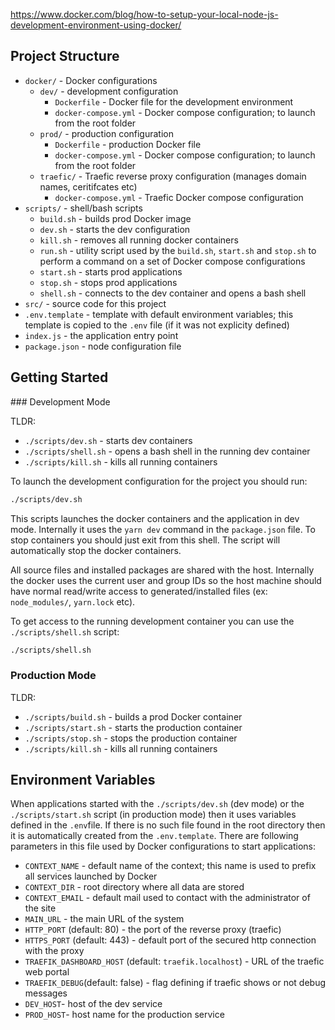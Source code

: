 https://www.docker.com/blog/how-to-setup-your-local-node-js-development-environment-using-docker/

## Project Structure

* `docker/` - Docker configurations
  * `dev/` - development configuration
    * `Dockerfile` - Docker file for the development environment
    * `docker-compose.yml` - Docker compose configuration; to launch from the root folder
  * `prod/` - production configuration
    * `Dockerfile` - production Docker file
    * `docker-compose.yml` - Docker compose configuration; to launch from the root folder
  * `traefic/` - Traefic reverse proxy configuration (manages domain names, ceritifcates etc)
    * `docker-compose.yml` - Traefic Docker compose configuration
* `scripts/` - shell/bash scripts 
  * `build.sh` - builds prod Docker image
  * `dev.sh` - starts the dev configuration
  * `kill.sh` - removes all running docker containers 
  * `run.sh` - utility script used by the `build.sh`, `start.sh` and `stop.sh`
     to perform a command on a set of Docker compose configurations
  * `start.sh` - starts prod applications 
  * `stop.sh` - stops prod applications
  * `shell.sh` - connects to the dev container and opens a bash shell 
* `src/` - source code for this project
* `.env.template` - template with default environment variables; this template is copied to the `.env` file
  (if it was not explicity defined)
* `index.js` - the application entry point
* `package.json` - node configuration file

## Getting Started


### Development Mode

TLDR:
* `./scripts/dev.sh` - starts dev containers
* `./scripts/shell.sh` - opens a bash shell in the running dev container
* `./scripts/kill.sh` - kills all running containers

To launch the development configuration for the project you should run:
```sh
./scripts/dev.sh
```

This scripts launches the docker containers and the application in dev mode.
Internally it uses the `yarn dev` command in the `package.json` file.
To stop containers you should just exit from this shell. The script will automatically stop the docker containers.

All source files and installed packages are shared with the host.
Internally the docker uses the current user and group IDs so the host machine should have normal read/write access to 
generated/installed files (ex: `node_modules/`, `yarn.lock` etc).


To get access to the running development container you can use the `./scripts/shell.sh` script: 
```sh
./scripts/shell.sh
```

### Production Mode

TLDR:
* `./scripts/build.sh` - builds a prod Docker container
* `./scripts/start.sh` - starts the production container
* `./scripts/stop.sh` - stops the production container
* `./scripts/kill.sh` - kills all running containers


## Environment Variables

When applications started with the `./scripts/dev.sh` (dev mode) or the `./scripts/start.sh` script (in production mode)
then it uses variables defined in the `.env`file.
If there is no such file found in the root directory then it is automatically created from the `.env.template`. 
There are following parameters in this file used by Docker configurations to start applications:

* `CONTEXT_NAME` - default name of the context; this name is used to prefix all services launched by Docker
* `CONTEXT_DIR` - root directory where all data are stored
* `CONTEXT_EMAIL` - default mail used to contact with the administrator of the site
* `MAIN_URL` - the  main URL of the system
* `HTTP_PORT` (default: 80) - the port of the reverse proxy (traefic)
* `HTTPS_PORT` (default: 443) - default port of the secured http connection with the proxy 
* `TRAEFIK_DASHBOARD_HOST` (default: `traefik.localhost`) - URL of the traefic web portal
* `TRAEFIK_DEBUG`(default: false) - flag defining if traefic shows or not debug messages
* `DEV_HOST`- host of the dev service 
* `PROD_HOST`- host name for the production service
